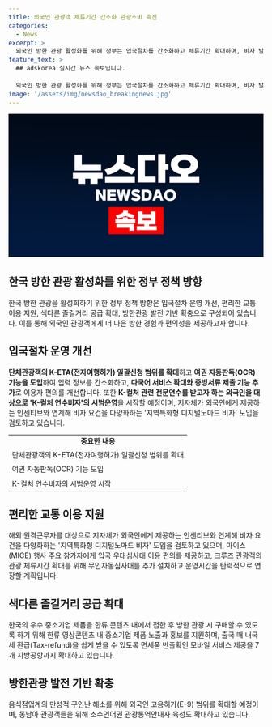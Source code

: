 ```yaml
---
title: 외국인 관광객 체류기간 간소화 관광소비 촉진
categories:
  - News
excerpt: >
  외국인 방한 관광 활성화를 위해 정부는 입국절차를 간소화하고 체류기간 확대하며, 비자 발급 소요기간을 단축할 예정이다. 또한 ‘K-컬처 연수비자’ 시범운영과 지역특화형 디지털노매드 비자 도입 등을 추진하며, 교통 이용 및 관광 프로그램에 대한 혜택을 확대한다. 다양한 휴양·레저활동이 가능한 관광단지의 조성과 한류 제품 구매를 도와줄 계획이며, 바가지요금 및 부당 상행위 단속도 강화한다.
feature_text: >
  ## adskorea 실시간 뉴스 속보입니다.

  외국인 방한 관광 활성화를 위해 정부는 입국절차를 간소화하고 체류기간 확대하며, 비자 발급 소요기간을 단축할 예정이다. 또한 ‘K-컬처 연수비자’ 시범운영과 지역특화형 디지털노매드 비자 도입 등을 추진하며, 교통 이용 및 관광 프로그램에 대한 혜택을 확대한다. 다양한 휴양·레저활동이 가능한 관광단지의 조성과 한류 제품 구매를 도와줄 계획이며, 바가지요금 및 부당 상행위 단속도 강화한다.
image: '/assets/img/newsdao_breakingnews.jpg'
---
```


<p><img src="/assets/img/newsdao_breakingnews.jpg" alt="adskorea 속보" /></p>

<h2 data-ke-size="size26">한국 방한 관광 활성화를 위한 정부 정책 방향</h2>

<p data-ke-size="size16">한국 방한 관광을 활성화하기 위한 정부 정책 방향은 입국절차 운영 개선, 편리한 교통 이용 지원, 색다른 즐길거리 공급 확대, 방한관광 발전 기반 확충으로 구성되어 있습니다. 이를 통해 외국인 관광객에게 더 나은 방한 경험과 편의성을 제공하고자 합니다.</p>

<h2 data-ke-size="size24">입국절차 운영 개선</h2>

<p data-ke-size="size16"><b>단체관광객의 K-ETA(전자여행허가) 일괄신청 범위를 확대</b>하고 <b>여권 자동판독(OCR) 기능을 도입</b>하여 입력 정보를 간소화하고, <b>다국어 서비스 확대와 증빙서류 제출 기능 추가</b>로 이용자 편의를 개선합니다. 또한 <b>K-컬처 관련 전문연수를 받고자 하는 외국인을 대상으로 'K-컬처 연수비자'의 시범운영</b>을 시작할 예정이며, 지자체가 외국인에게 제공하는 인센티브와 연계해 비자 요건을 다양화하는 '지역특화형 디지털노마드 비자' 도입을 검토하고 있습니다.</p>

<table style="width: 100%;">
<tbody>
<tr>
<td style="text-align: center; height: 17px;"><b>중요한 내용</b></td>
</tr>
<tr>
<td style="height: 23px;">단체관광객의 K-ETA(전자여행허가) 일괄신청 범위를 확대</td>
</tr>
<tr>
<td style="height: 23px;">여권 자동판독(OCR) 기능 도입</td>
</tr>
<tr>
<td style="height: 23px;">K-컬처 연수비자의 시범운영 시작</td>
</tr>
</tbody>
</table>

<h2 data-ke-size="size24">편리한 교통 이용 지원</h2>

<p data-ke-size="size16">해외 원격근무자를 대상으로 지자체가 외국인에게 제공하는 인센티브와 연계해 비자 요건을 다양화하는 '지역특화형 디지털노마드 비자' 도입을 검토하고 있으며, 마이스(MICE) 행사 주요 참가자에게 입국 우대심사대 이용 편의를 제공하고, 크루즈 관광객의 관광 체류시간 확대를 위해 무인자동심사대를 추가 설치하고 운영시간을 탄력적으로 연장할 계획입니다.</p>

<h2 data-ke-size="size24">색다른 즐길거리 공급 확대</h2>

<p data-ke-size="size16">한국의 우수 중소기업 제품을 한류 콘텐츠 내에서 접한 후 방한 관광 시 구매할 수 있도록 하기 위해 한류 영상콘텐츠 내 중소기업 제품 노출과 홍보를 지원하며, 출국 때 내국세 환급(Tax-refund)을 쉽게 받을 수 있도록 면세품 반출확인 모바일 서비스 제공을 7개 지방공항까지 확대하고 있습니다.</p>

<h2 data-ke-size="size24">방한관광 발전 기반 확충</h2>

<p data-ke-size="size16">음식점업계의 만성적 구인난 해소를 위해 외국인 고용허가(E-9) 범위를 확대할 예정이며, 동남아 관광객들을 위해 소수언어권 관광통역안내사 육성도 확대하고 있습니다.</p>

<p data-ke-size="size16">&nbsp;</p>

